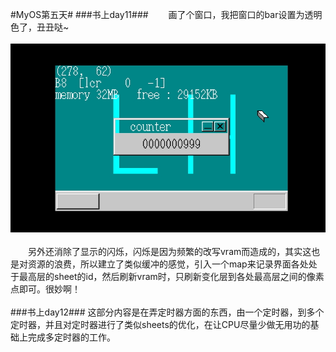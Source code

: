 #MyOS第五天#
###书上day11###
　　画了个窗口，我把窗口的bar设置为透明色了，丑丑哒~<br><br>
![](MyOS.jpg)<br><br>
　　另外还消除了显示的闪烁，闪烁是因为频繁的改写vram而造成的，其实这也是对资源的浪费，所以建立了类似缓冲的感觉，引入一个map来记录界面各处处于最高层的sheet的id，然后刷新vram时，只刷新变化层到各处最高层之间的像素点即可。很妙啊！<br><br>
###书上day12###
这部分内容是在弄定时器方面的东西，由一个定时器，到多个定时器，并且对定时器进行了类似sheets的优化，在让CPU尽量少做无用功的基础上完成多定时器的工作。